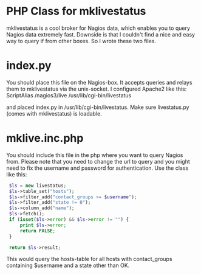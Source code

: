 PHP Class for mklivestatus
==========================

mklivestatus is a cool broker for Nagios data, which enables you to query
Nagios data extremely fast. Downside is that I couldn't find a nice and easy
way to query if from other boxes. So I wrote these two files.

index.py
========

You should place this file on the Nagios-box. It accepts queries and relays
them to mklivestatus via the unix-socket. I configured Apache2 like this:
    ScriptAlias /nagios3/live    /usr/lib/cgi-bin/livestatus

and placed index.py in /usr/lib/cgi-bin/livestatus. Make sure livestatus.py
(comes with mklivestatus) is loadable.

mklive.inc.php
==============

You should include this file in the php where you want to query Nagios from.
Please note that you need to change the url to query and you might need to fix
the username and password for authentication. Use the class like this:

```php
 $ls = new livestatus;
 $ls->table_set("hosts");
 $ls->filter_add("contact_groups >= $username");
 $ls->filter_add("state != 0");
 $ls->column_add("name");
 $ls->fetch();
 if (isset($ls->error) && $ls->error != "") {
     print $ls->error;
     return FALSE;
 }

 return $ls->result;
```

This would query the hosts-table for all hosts with contact_groups containing
$username and a state other than OK.
